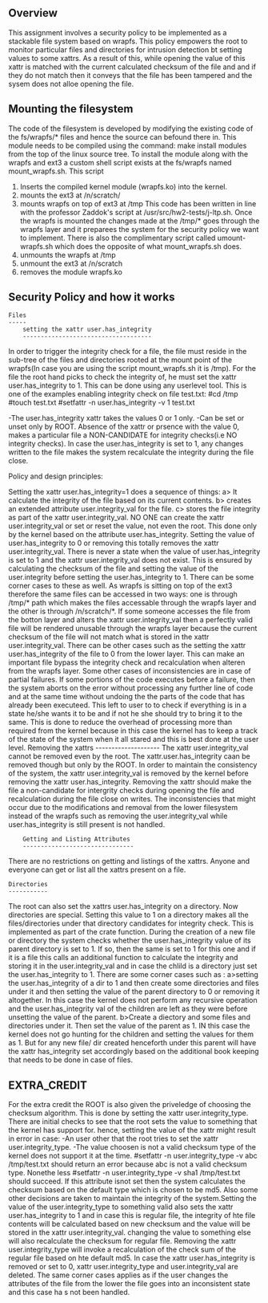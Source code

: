 Overview
-------------
This assignment involves a security policy to be implemented as a stackable file system based on wrapfs. This policy empowers the root to monitor particular files and directories for intrusion detection bt setting values to some xattrs. As a result of this, while opening the value of this xattr is matched with the current calculated checksum of the file and and if they do not match then it conveys that the file has been tampered and the sysem does not alloe opening the file. 

Mounting the filesystem
---------------------------

The code of the filesystem is developed by modifying the existing code of the fs/wrapfs/* files and hence the source can befound there in. This module needs to be compiled using the command:
make install modules
from the top of the linux source tree. To install the module along with the wrapfs and ext3 a custom shell script exists at the fs/wrapfs named 
mount_wrapfs.sh. This script 
1. Inserts the compiled kernel module (wrapfs.ko) into the kernel.
2. mounts the ext3 at /n/scratch/
3. mounts wrapfs on top of ext3 at /tmp
This code has been written in line with the professor Zaddok's script at /usr/src/hw2-tests/j-ltp.sh. Once the wrapfs is mounted the changes made at the /tmp/* goes through the wrapfs layer and it preparees the system for the security policy we want to implement.
There is also the complimentary script called umount-wrapfs.sh which does the opposite of what mount_wrapfs.sh does.
1. unmounts the wrapfs at /tmp
2. unmount the ext3 at /n/scratch
3. removes the module wrapfs.ko

Security Policy and how it works
------------------------------------
	Files
	-----
		setting the xattr user.has_integrity
		------------------------------------
In order to trigger the integrity check for a file, the file must reside in the sub-tree of the files and directories rooted at the mount point of the wrapfs(In case you are using the script mount_wrapfs.sh it is /tmp). For the file the root hand picks to check the integrity of, he must set the  xattr  user.has_integrity to 1. This can be done using any userlevel tool. This is one of the examples enabling integrity check on file test.txt:
#cd /tmp
#touch test.txt
#setfattr -n user.has_integrity -v 1 test.txt

-The user.has_integrity xattr takes the values 0 or 1 only.
-Can be set or unset only by ROOT. 
Absence of the xattr or prsence with the value 0, makes a particular file a NON-CANDIDATE for integrity checks(i.e NO integrity checks). In case the user.has_integrity is set to 1, any changes written to the file makes the system recalculate the integrity during the file close. 

Policy and design principles:

Setting the xattr user.has_integrity=1 does a sequence of things:
a> It calculate the integrity of the file based on its current contents.
b> creates an extended attribute user.integrity_val for the file.
c> stores the file integrity as part of the xattr user.integrity_val.
NO ONE can create the xattr user.integrity_val or set or reset the value, not even the root. This done only by the kernel based on the attribute user.has_integrity. Setting the value of user.has_integrity to 0 or removing this totally removes the xattr user.integrity_val. 
There is never a state when the value of user.has_integrity is set to 1 and the xattr user.integrity_val does not exist. This is ensured by calculating the checksum of the file and setting the value of the user.integrity before setting the user.has_integrity to 1.
There can be some corner cases to these as well. As wrapfs is sitting on top of the ext3 therefore the same files can be accessed in two ways: one is through /tmp/* path which makes the files accessable through the wrapfs layer and the other is through /n/scratch/*. If some someone accesses the file from the botton layer and alters the xattr user.integrity_val then a perfectly valid file will be rendered unusable through the wrapfs layer because the current checksum of the file will not match what is stored in the xattr user.integrity_val. 
There can be other cases such as the setting the xattr user.has_integrity of the file to 0 from the lower layer. This can make an important file bypass the integrity check and recalculation when alteren from the wrapfs layer.
Some other cases of inconsistencies are in case of  partial failures. If some portions of the code executes before a failure, then the system aborts on the error without processing any further line of code and at the same time without undoing the the parts of the code that has already been executeed. This left to user to to check if everything is in a state he/she wants it to be and if not he she should  try to bring it to the same. This is done to reduce the overhead of processing more than required from the kernel because in this case the kernel has to keep a track of the state of the system when it all stared and this is best done at the user level.
		Removing the xattrs
		--------------------
The xattr user.integrity_val cannot be removed even by the root. The xattr.user.has_integrity caan be removed though but only by the ROOT. 
In order to maintain  the consistency of the system, the xattr user.integrity_val is removed by the kernel before removing the xattr user.has_integrity. Removing the xattr should make the file a non-candidate for intergrity checks during opening the file and recalculation during the file close on writes. The inconsistencies that might occur due to the modifications and removal from the lower filesystem instead of the wrapfs such as removing the user.integrity_val while user.has_integrity is still present is not handled.

		Getting and Listing Attributes
		-------------------------------
There are no restrictions on getting and listings of the xattrs. Anyone and everyone can get or list all the xattrs present on a file. 

	
	Directories
	-----------
The root can also set the xattrs user.has_integrity on a directory. Now directories are special. Setting this value to 1 on a directory makes all the files/directories under that directory candidates for integrity check. This is implemented as part of the crate function. During the creation of a new file or directory the system checks whether the user.has_integrity value of its parent directory is set to 1. If so, then the same is set to 1 for this one and if it is a file this calls an additional function to calculate the integrity and storing it in the user.integrity_val and in case the chlild is a directory just set the user.has_integrity to 1. 
There are some corner cases such as :
a>setting the user.has_integrity of a dir to 1 and then create some directories and files under it and then setting the value of the parent directory to 0 or removing it altogether. In this case the kernel does not perform any recursive operation and the user.has_integrity val of the children are left as they were before unsetting the value of the parent. 
b>Create a diectory and some files and directories under it. Then set the value of the parent as 1. IN this case the kernel does not go hunting for the children and setting the values for them as 1. But for any new file/ dir created henceforth under this parent will have the xattr has_integrity set accordingly based on the additional book keeping that needs to be done in case of files.


EXTRA_CREDIT
-------------
For the extra credit the ROOT is also given the priveledge of choosing the checksum algorithm. This is done by setting the xattr user.integrity_type.
There are initial checks to see that the root sets the value to something that the kernel has support for. hence, setting the value of the xattr might result in error in case:
-An user other that the root tries to set the xattr user.integrity_type.
-The value choosen is not a valid checksum type of the kernel does not support it at the time.
#setfattr -n user.integrity_type -v abc /tmp/test.txt
should return an error because abc is not a valid checksum type. Nonethe less
#setfattr -n user.integrity_type -v sha1 /tmp/test.txt
should succeed.
If this attribute isnot set then the system calculates the checksum based on the default type which is chosen to be md5. 
Also some other decisions are taken to maintain the integrity of the system.Setting the value of the user.integrity_type to something valid also sets the xattr user.has_integrity to 1 and in case this is regular file, the integrity of hte file contents will be calculated based on new checksum and the value will be stored in the xattr user.integrity_val. 
changing the value to something else will also recalculate the checksum for regular file.
Removing the xattr user.integrity_type will invoke a recalculation of the check sum of the regular file based on hte default md5. In case the xattr user.has_integrity is removed or set to 0, xattr user.integrity_type and user.integrity_val are deleted.
The same corner cases applies as if the user changes the attributes of the file from the lower the file goes into an inconsistent state and this case ha s not been handled.
